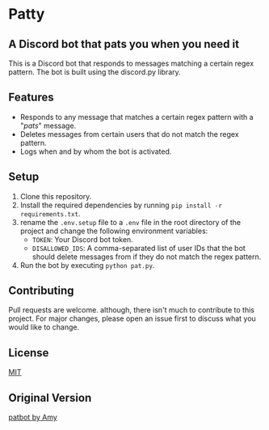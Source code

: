 # Patty

## A Discord bot that pats you when you need it

This is a Discord bot that responds to messages matching a certain regex pattern. The bot is built using the discord.py library.

## Features

- Responds to any message that matches a certain regex pattern with a "*pats*" message.
- Deletes messages from certain users that do not match the regex pattern.
- Logs when and by whom the bot is activated.

## Setup

1. Clone this repository.
2. Install the required dependencies by running `pip install -r requirements.txt`.
3. rename the `.env.setup` file to a `.env` file in the root directory of the project and change the following environment variables:
    - `TOKEN`: Your Discord bot token.
    - `DISALLOWED_IDS`: A comma-separated list of user IDs that the bot should delete messages from if they do not match the regex pattern.
4. Run the bot by executing `python pat.py`.

## Contributing

Pull requests are welcome. although, there isn't much to contribute to this project. For major changes, please open an issue first to discuss what you would like to change.

## License

[MIT](https://choosealicense.com/licenses/mit/)

## Original Version
[patbot by Amy](https://github.com/queer/patbot)
